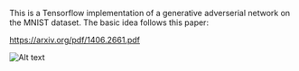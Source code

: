 This is a Tensorflow implementation of a generative adverserial network on the MNIST dataset. The basic idea follows this paper:

https://arxiv.org/pdf/1406.2661.pdf

![Alt text](http://i.giphy.com/l3q2BnpXpr7ZaUt8s.gif)
